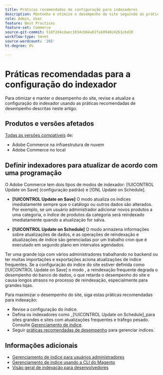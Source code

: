 ```yaml
---
title: Práticas recomendadas de configuração para indexadores
description: Mantenha e otimize o desempenho do site seguindo as práticas recomendadas para a configuração do indexador.
role: Admin, User
feature: Best Practices
feature-set: Commerce
source-git-commit: 510f2d4cdaec1034cb04a01fab0948c4261c6d10
workflow-type: tm+mt
source-wordcount: '265'
ht-degree: 0%

---
```



# Práticas recomendadas para a configuração do indexador

Para otimizar e manter o desempenho do site, revise e atualize a configuração do indexador usando as práticas recomendadas de desempenho descritas neste artigo.

## Produtos e versões afetados

[Todas as versões compatíveis](../../../release/versions.md) de:

- Adobe Commerce na infraestrutura de nuvem
- Adobe Commerce no local

## Definir indexadores para atualizar de acordo com uma programação

O Adobe Commerce tem dois tipos de modos de indexador: [!UICONTROL Update on Save] (configuração padrão) e [!DNL Update on Schedule].

- **[!UICONTROL Update on Save]** O modo atualiza os índices imediatamente sempre que o catálogo ou outros dados são alterados. Por exemplo, se um usuário administrador adicionar novos produtos a uma categoria, o índice de produtos da categoria será reindexado imediatamente quando a atualização for salva.

- **[!UICONTROL Update on Schedule]** O modo armazena informações sobre atualizações de dados, e as operações de reindexação e atualizações de índice são gerenciadas por um trabalho cron que é executado em segundo plano em intervalos agendados.

Ter uma grande loja com vários administradores trabalhando no backend ou ter muitas importações e exportações aciona atualizações de índice frequentes. Se a configuração do índice do site estiver definida como [!UICONTROL Update on Save] o modo , a reindexação frequente degrada o desempenho do banco de dados, o que retarda o desempenho do site e causa longos atrasos no processo de reindexação, especialmente para grandes lojas.

Para maximizar o desempenho do site, siga estas práticas recomendadas para indexação:

- Revise a configuração do índice.
- Defina os indexadores como _[!UICONTROL Update on Schedule]_para sites grandes e sites com atualizações frequentes e tráfego pesado. Consulte [Gerenciamento de índice](https://docs.magento.com/user-guide/system/index-management.html#change-the-index-mode).
- Seguir [práticas recomendadas de desempenho](../../../performance/configuration.md) para gerenciar índices.

## Informações adicionais

- [Gerenciamento de índice para usuários administradores](../../../configuration/cli/manage-indexers.md#configure-indexers)
- [Gerenciamento de índice usando a CLI do Magento](https://experienceleague.adobe.com/docs/commerce-operations/configuration-guide/cli/manage-indexers.html)
- [Visão geral de indexação para desenvolvedores](https://developer.adobe.com/commerce/php/development/components/indexing/)
